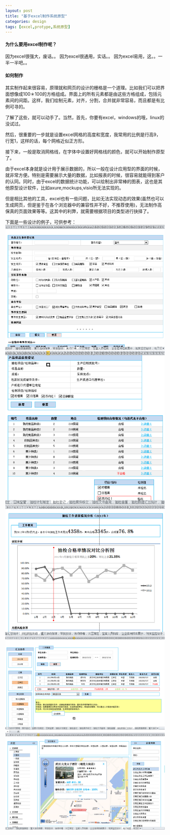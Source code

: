 ```yaml
---
layout: post
title: "基于excel制作系统原型"
categories: design
tags: [excel,protype,系统原型]
---
```


#### 为什么要用excel制作呢？

因为excel很强大，废话。。
因为excel很通用，实话。。
因为excel易用，这。。一半一半吧。。

#### 如何制作

其实制作起来很容易，原理就和网页的设计的栅格是一个道理。比如我们可以把界面想像成100＊100的方格组成。界面上的所有元素都是由这些方格组成，包括元素间的间距。这样，我们绘制元素，对齐，分割，合并就非常容易，而且都是有比例可寻的。

了解了这些，就可以动手了。当然，首先，你要有excel，windows的哦，linux的没试过。

然后，很重要的一步就是设置excel网格的高度和宽度，我常用的比例是行高9，行宽1，这样的话，每个网格近似正方形。

接下来，一般是取消网格线，在字体中设置好网格线的颜色，就可以开始制作原型了。

由于excel本身就是设计用于展示数据的，所以一般在设计应用型的界面的时候，就非常方便。特别是需要展示大量的数据，比如报表的时候，很容易就能得到客户的认同。同时，由于excel的数据统计功能，可以绘制出非常棒的图表，这也是其他原型设计软件，比如axure,mockups,visio所无法实现的。

但是相比其他的工具，excel也有一些问题，比如无法实现动态的效果(虽然也可以生成网页，但是鉴于在各个浏览器中的兼容性并不好，不推荐使用)，无法制作高保真的页面效果等等。这其中的利弊，就需要根据项目的类型进行抉择了。

下面是一些设计的例子，可供参考：
![表格](/public/pics/excel/table.png)
![表格](/public/pics/excel/table2.png)
![统计](/public/pics/excel/statics.png)
![查询](/public/pics/excel/query.png)
![综合](/public/pics/excel/composite.png)

